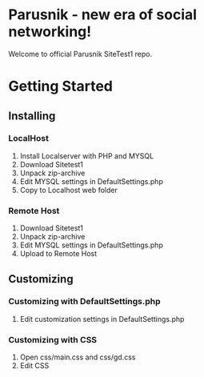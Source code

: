 # Parusnik - new era of social networking!
Welcome to official Parusnik SiteTest1 repo.
# Getting Started
## Installing
### LocalHost
1. Install Localserver with PHP and MYSQL
2. Download Sitetest1
3. Unpack zip-archive
4. Edit MYSQL settings in DefaultSettings.php
5. Copy to Localhost web folder
### Remote Host
1. Download Sitetest1
2. Unpack zip-archive
3. Edit MYSQL settings in DefaultSettings.php
5. Upload to Remote Host
## Customizing
### Customizing with DefaultSettings.php
1. Edit customization settings in DefaultSettings.php
### Customizing with CSS
1. Open css/main.css and css/gd.css
2. Edit CSS
# 